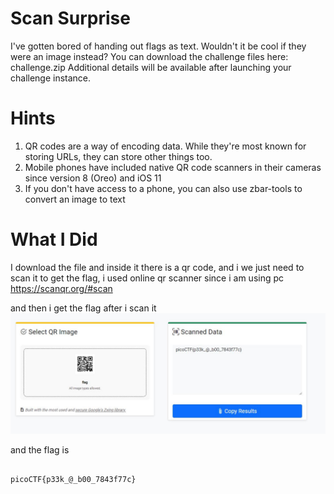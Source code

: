# Scan Surprise

I've gotten bored of handing out flags as text. Wouldn't it be cool if they were an image instead?
You can download the challenge files here:
challenge.zip
Additional details will be available after launching your challenge instance.

# Hints

1. QR codes are a way of encoding data. While they're most known for storing URLs, they can store other things too.
2. Mobile phones have included native QR code scanners in their cameras since version 8 (Oreo) and iOS 11
3. If you don't have access to a phone, you can also use zbar-tools to convert an image to text

# What I Did

I download the file and inside it there is a qr code, and i we just need to 
scan it to get the flag, i used online qr scanner since i am using pc
https://scanqr.org/#scan

and then i get the flag after i scan it
<img src="Pic_1.JPG">

and the flag is
```

picoCTF{p33k_@_b00_7843f77c} 

```
